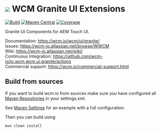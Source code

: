 <img src="https://wcm.io/images/favicon-16@2x.png"/> WCM Granite UI Extensions
======
[![Build](https://github.com/wcm-io/io.wcm.wcm.ui.granite/workflows/Build/badge.svg?branch=develop)](https://github.com/wcm-io/io.wcm.wcm.ui.granite/actions?query=workflow%3ABuild+branch%3Adevelop)
[![Maven Central](https://img.shields.io/maven-central/v/io.wcm/io.wcm.wcm.ui.granite)](https://repo1.maven.org/maven2/io/wcm/io.wcm.wcm.ui.granite/)
[![Coverage](https://sonarcloud.io/api/project_badges/measure?project=wcm-io_io.wcm.wcm.ui.granite&metric=coverage)](https://sonarcloud.io/summary/new_code?id=wcm-io_io.wcm.wcm.ui.granite)

Granite UI Components for AEM Touch UI.

Documentation: https://wcm.io/wcm/ui/granite/<br/>
Issues: https://wcm-io.atlassian.net/browse/WWCM<br/>
Wiki: https://wcm-io.atlassian.net/wiki/<br/>
Continuous Integration: https://github.com/wcm-io/io.wcm.wcm.ui.granite/actions<br/>
Commercial support: https://wcm.io/commercial-support.html


## Build from sources

If you want to build wcm.io from sources make sure you have configured all [Maven Repositories](https://wcm.io/maven.html) in your settings.xml.

See [Maven Settings](https://github.com/wcm-io/io.wcm.wcm.ui.granite/blob/develop/.maven-settings.xml) for an example with a full configuration.

Then you can build using

```
mvn clean install
```
